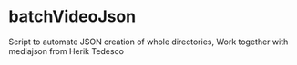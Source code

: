 # batchVideoJson
Script to automate JSON creation of whole directories, Work together with mediajson from Herik Tedesco
